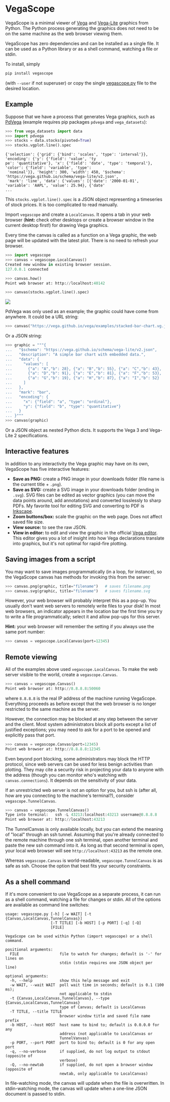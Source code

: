 VegaScope
=========

VegaScope is a minimal viewer of [Vega](https://vega.github.io/vega/) and [Vega-Lite](https://vega.github.io/vega-lite/) graphics from Python. The Python process generating the graphics does not need to be on the same machine as the web browser viewing them.

VegaScope has zero dependencies and can be installed as a single file. It can be used as a Python library or as a shell command, watching a file or stdin.

To install, simply

```bash
pip install vegascope
```

(with `--user` if not superuser) or copy the single [vegascope.py](https://raw.githubusercontent.com/diana-hep/vegascope/master/vegascope.py) file to the desired location.

Example
-------

Suppose that we have a process that generates Vega graphics, such as [PdVega](https://jakevdp.github.io/pdvega/) (example requires pip packages `pdvega` and `vega_datasets`):

```python
>>> from vega_datasets import data
>>> import pdvega
>>> stocks = data.stocks(pivoted=True)
>>> stocks.vgplot.line().spec
```
```
{'selection': {'grid': {'bind': 'scales', 'type': 'interval'}}, 'encoding': {'y': {'field': 'value', 'ty
pe': 'quantitative'}, 'x': {'field': 'date', 'type': 'temporal'}, 'color': {'field': 'variable', 'type':
 'nominal'}}, 'height': 300, 'width': 450, '$schema': 'https://vega.github.io/schema/vega-lite/v2.json',
 'mark': 'line', 'data': {'values': [{'date': '2000-01-01', 'variable': 'AAPL', 'value': 25.94}, {'date'
...
```

This `stocks.vgplot.line().spec` is a JSON object representing a timeseries of stock prices. It is too complicated to read manually.

Import `vegascope` and create a `LocalCanvas`. It opens a tab in your web browser (**hint:** check other desktops or create a browser window in the current desktop first!) for drawing Vega graphics.

Every time the canvas is called as a function on a Vega graphic, the web page will be updated with the latest plot. There is no need to refresh your browser.

```python
>>> import vegascope
>>> canvas = vegascope.LocalCanvas()
Created new window in existing browser session.
127.0.0.1 connected

>>> canvas.how()
Point web browser at: http://localhost:40142

>>> canvas(stocks.vgplot.line().spec)
```

![](example.png)

PdVega was only used as an example; the graphic could have come from anywhere. It could be a URL string:

```python
>>> canvas("https://vega.github.io/vega/examples/stacked-bar-chart.vg.json")
```

Or a JSON string:

```python
>>> graphic = """{
...   "$schema": "https://vega.github.io/schema/vega-lite/v2.json",
...   "description": "A simple bar chart with embedded data.",
...   "data": {
...     "values": [
...       {"a": "A","b": 28}, {"a": "B","b": 55}, {"a": "C","b": 43},
...       {"a": "D","b": 91}, {"a": "E","b": 81}, {"a": "F","b": 53},
...       {"a": "G","b": 19}, {"a": "H","b": 87}, {"a": "I","b": 52}
...     ]
...   },
...   "mark": "bar",
...   "encoding": {
...     "x": {"field": "a", "type": "ordinal"},
...     "y": {"field": "b", "type": "quantitative"}
...   }
... }"""
>>> canvas(graphic)
```

Or a JSON object as nested Python dicts. It supports the Vega 3 and Vega-Lite 2 specifications.

Interactive features
--------------------

In addition to any interactivity the Vega graphic may have on its own, VegaScope has five interactive features:

   - **Save as PNG:** create a PNG image in your downloads folder (file name is the current title + `.png`).
   - **Save as SVG:** create a SVG image in your downloads folder (ending in `.svg`). SVG files can be edited as vector graphics (you can move the data points around, add annotations) and converted losslessly to sharp PDFs. My favorite tool for editing SVG and converting to PDF is [Inkscape](https://inkscape.org/).
   - **Zoom buttons/box:** scale the graphic on the web page. Does not affect saved file size.
   - **View source:** to see the raw JSON.
   - **View in editor:** to edit and view the graphic in the official [Vega editor](https://vega.github.io/editor). This editor gives you a lot of insight into how Vega declarations translate into graphics, but it's not optimal for rapid-fire plotting.

Saving images from a script
---------------------------

You may want to save images programmatically (in a loop, for instance), so the VegaScope canvas has methods for invoking this from the server:

```python
>>> canvas.png(graphic, title="filename")   # saves filename.png
>>> canvas.svg(graphic, title="filename")   # saves filename.svg
```

However, your web browser will probably interpret this as a pop-up. You usually don't want web servers to remotely write files to your disk! In most web browsers, an indicator appears in the location bar the first time you try to write a file programmatically; select it and allow pop-ups for this server.

**Hint:** your web browser will remember the setting if you always use the same port number:

```python
>>> canvas = vegascope.LocalCanvas(port=12345)
```

Remote viewing
--------------

All of the examples above used `vegascope.LocalCanvas`. To make the web server visible to the world, create a `vegascope.Canvas`.

```python
>>> canvas = vegascope.Canvas()
Point web browser at: http://8.8.8.8:50060
```

where `8.8.8.8` is the real IP address of the machine running VegaScope. Everything proceeds as before except that the web browser is no longer restricted to the same machine as the server.

However, the connection may be blocked at any step between the server and the client. Most system administrators block all ports except a list of justified exceptions; you may need to ask for a port to be opened and explicitly pass that port.

```python
>>> canvas = vegascope.Canvas(port=12345)
Point web browser at: http://8.8.8.8:12345
```

Even beyond port blocking, some administrators may block the HTTP protocol, since web servers can be used for less benign activities than plotting. They may cite a security risk in projecting your data to anyone with the address (though you can monitor who's watching with `canvas.connections`). It depends on the sensitivity of your data.

If an unrestricted web server is not an option for you, but ssh is (after all, how are you connecting to the machine's terminal?), consider `vegascope.TunnelCanvas`.

```python
>>> canvas = vegascope.TunnelCanvas()
Type into terminal:   ssh -L 43213:localhost:43213 username@8.8.8.8
Point web browser at: http://localhost:43213
```

The TunnelCanvas is only available locally, but you can extend the meaning of "local" through an ssh tunnel. Assuming that you're already connected to the remote machine through one ssh terminal, open another terminal and paste the new ssh command into it. As long as that second terminal is open, your local web browser will see `http://localhost:43213` as the remote one.

Whereas `vegascope.Canvas` is world-readable, `vegascope.TunnelCanvas` is as safe as ssh. Choose the option that best fits your security constraints.

As a shell command
------------------

If it's more convenient to use VegaScope as a separate process, it can run as a shell command, watching a file for changes or stdin. All of the options are available as command line switches:

```
usage: vegascope.py [-h] [-w WAIT] [-t {Canvas,LocalCanvas,TunnelCanvas}]
                    [-T TITLE] [-b HOST] [-p PORT] [-q] [-Q]
                    [FILE]

VegaScope can be used within Python (import vegascope) or a shell command.

positional arguments:
  FILE                  file to watch for changes; default is '-' for lines on
                        stdin (stdin requires one JSON object per line)

optional arguments:
  -h, --help            show this help message and exit
  -w WAIT, --wait WAIT  poll wait time in seconds; default is 0.1 (100 ms);
                        not applicable to stdin
  -t {Canvas,LocalCanvas,TunnelCanvas}, --type {Canvas,LocalCanvas,TunnelCanvas}
                        type of Canvas; default is LocalCanvas
  -T TITLE, --title TITLE
                        browser window title and saved file name prefix
  -b HOST, --host HOST  host name to bind to; default is 0.0.0.0 for any
                        address (not applicable to LocalCanvas or
                        TunnelVanvas)
  -p PORT, --port PORT  port to bind to; default is 0 for any open port
  -q, --no-verbose      if supplied, do not log output to stdout (opposite of
                        verbose)
  -Q, --no-newtab       if supplied, do not open a browser window (opposite of
                        newtab, only applicable to LocalCanvas)
```

In file-watching mode, the canvas will update when the file is overwritten. In stdin-watching mode, the canvas will update when a one-line JSON document is passed to stdin.
